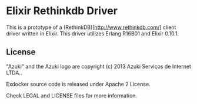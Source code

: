 # Elixir Rethinkdb Driver

This is a prototype of a (RethinkDB)[http://www.rethinkdb.com/] client driver written in Elixir.
This driver utilizes Erlang R16B01 and Elixir 0.10.1.

## License

"Azuki" and the Azuki logo are copyright (c) 2013 Azuki Serviços de Internet LTDA..

Exdocker source code is released under Apache 2 License.

Check LEGAL and LICENSE files for more information.
